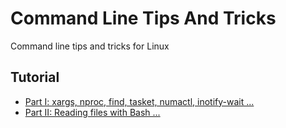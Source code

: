 # Command Line Tips And Tricks

Command line tips and tricks for Linux

## Tutorial

* [Part I: xargs, nproc, find, tasket, numactl, inotify-wait ...](docs/PartI.md)
* [Part II: Reading files with Bash ...](docs/PartII.md)
